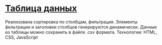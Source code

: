 # [Таблица данных](https://sensej.github.io/students-data-table/)

Реализована сортировка по столбцам, фильтрация. Элементы фильтрации и заголовки столбцов генерируются динамически. Данные из таблицы можно сохранить в файле .csv формата.
Технологии: HTML, CSS, JavaScript
